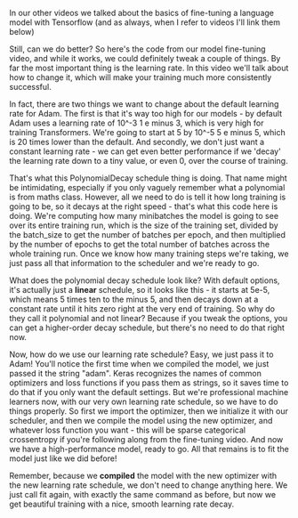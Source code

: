 In our other videos we talked about the basics of fine-tuning a language model with Tensorflow (and as always, when I refer to videos I'll link them below)

Still, can we do better? So here's the code from our model fine-tuning video, and while it works, we could definitely tweak a couple of things. By far the most important thing is the learning rate. In this video we'll talk about how to change it, which will make your training much more consistently successful.

In fact, there are two things we want to change about the default learning rate for Adam. The first is that it's way too high for our models - by default Adam uses a learning rate of 10^-3 1 e minus 3, which is very high for training Transformers. We're going to start at 5 by 10^-5 5 e minus 5, which is 20 times lower than the default. And secondly, we don't just want a constant learning rate - we can get even better performance if we 'decay' the learning rate down to a tiny value, or even 0, over the course of training.

That's what this PolynomialDecay schedule thing is doing. That name might be intimidating, especially if you only vaguely remember what a polynomial is from maths class. However, all we need to do is tell it how long training is going to be, so it decays at the right speed - that's what this code here is doing. We're computing how many minibatches the model is going to see over its entire training run, which is the size of the training set, divided by the batch_size to get the number of batches per epoch, and then multiplied by the number of epochs to get the total number of batches across the whole training run. Once we know how many training steps we're taking, we just pass all that information to the scheduler and we're ready to go.

What does the polynomial decay schedule look like? With default options, it's actually just a **linear** schedule, so it looks like this - it starts at 5e-5, which means 5 times ten to the minus 5, and then decays down at a constant rate until it hits zero right at the very end of training. So why do they call it polynomial and not linear? Because if you tweak the options, you can get a higher-order decay schedule, but there's no need to do that right now.

Now, how do we use our learning rate schedule? Easy, we just pass it to Adam! You'll notice the first time when we compiled the model, we just passed it the string "adam". Keras recognizes the names of common optimizers and loss functions if you pass them as strings, so it saves time to do that if you only want the default settings. But we're professional machine learners now, with our very own learning rate schedule, so we have to do things properly. So first we import the optimizer, then we initialize it with our scheduler, and then we compile the model using the new optimizer, and whatever loss function you want - this will be sparse categorical crossentropy if you're following along from the fine-tuning video. And now we have a high-performance model, ready to go. All that remains is to fit the model just like we did before!

Remember, because we **compiled** the model with the new optimizer with the new learning rate schedule, we don't need to change anything here. We just call fit again, with exactly the same command as before, but now we get beautiful training with a nice, smooth learning rate decay.